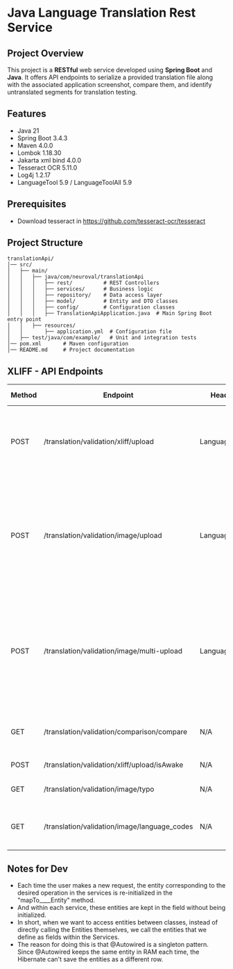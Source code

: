# Java Language Translation Rest Service

## Project Overview

This project is a **RESTful** web service developed using **Spring Boot** and **Java**. It offers API endpoints to
serialize a provided translation file along with the associated application screenshot, compare them, and identify
untranslated segments for translation testing.

## Features

- Java 21
- Spring Boot 3.4.3
- Maven 4.0.0
- Lombok 1.18.30
- Jakarta xml bind 4.0.0
- Tesseract OCR 5.11.0
- Log4j 1.2.17
- LanguageTool 5.9 / LanguageToolAll 5.9

## Prerequisites

- Download tesseract in https://github.com/tesseract-ocr/tesseract

## Project Structure

```
translationApi/
│── src/
│   ├── main/
│   │   ├── java/com/neuroval/translationApi
│   │   │   ├── rest/          # REST Controllers
│   │   │   ├── services/      # Business logic
│   │   │   ├── repository/    # Data access layer
│   │   │   ├── model/         # Entity and DTO classes
│   │   │   ├── config/        # Configuration classes
│   │   │   ├── TranslationApiApplication.java  # Main Spring Boot entry point
│   │   ├── resources/
│   │       ├── application.yml  # Configuration file
│   ├── test/java/com/example/   # Unit and integration tests
│── pom.xml       # Maven configuration
│── README.md     # Project documentation
```

## XLIFF - API Endpoints

| Method | Endpoint                                     | Headers      | Form-Data         | Description                                                                                                                                                |
|--------|----------------------------------------------|--------------|-------------------|------------------------------------------------------------------------------------------------------------------------------------------------------------|
| POST   | /translation/validation/xliff/upload         | LanguageCode | file: .xliff file | Extracts all target language words/strings from the uploaded XLIFF translation file.                                                                       |
| POST   | /translation/validation/image/upload         | LanguageCode | image: .png file  | Detects and extracts text from a PNG image using Tesseract OCR. The LanguageCode must match the image's language and be a valid Tesseract language code    |
| POST   | /translation/validation/image/multi-upload   | LanguageCode | image: .png file  | Detects and extracts text from a PNG image(s) using Tesseract OCR. The LanguageCode must match the image's language and be a valid Tesseract language code |
| GET    | /translation/validation/comparison/compare   | N/A          | N/A               | Compare serialized translation file and uploaded image                                                                                                     |
| POST   | /translation/validation/xliff/upload/isAwake | N/A          | N/A               | Returns status of the endpoint                                                                                                                             |
| GET    | /translation/validation/image/typo           | N/A          | N/A               | Detects typo in the uploaded image                                                                                                                         |
| GET    | /translation/validation/image/language_codes | N/A          | N/A               | Returns supported tesseract language codes                                                                                                                 |

## Notes for Dev

- Each time the user makes a new request, the entity corresponding to the desired operation in the services is
  re-initialized in the "mapTo____Entity" method.
- And within each service, these entities are kept in the field without being initialized.
- In short, when we want to access entities between classes, instead of directly calling the Entities themselves, we
  call the entities that we define as fields within the Services.
- The reason for doing this is that @Autowired is a singleton pattern. Since @Autowired keeps the same entity in RAM
  each time, the Hibernate can't save the entities as a different row.